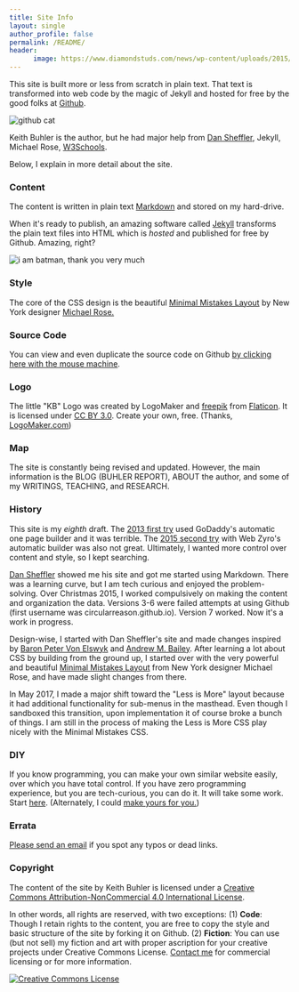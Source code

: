```yaml
---
title: Site Info
layout: single
author_profile: false
permalink: /README/
header:
      image: https://www.diamondstuds.com/news/wp-content/uploads/2015/06/UDR_3.0_LosAngeles.jpg
---
```



This site is built more or less from scratch in plain text. That text is transformed into web code by the magic of Jekyll and hosted for free by the good folks at [Github](https://github.com). 

![github cat](https://technologyconversations.files.wordpress.com/2015/10/github.png?w=625)

Keith Buhler is the author, but he had major help from [Dan Sheffler](http://www.dansheffler.com/), Jekyll, Michael Rose, [W3Schools](www.w3schools.com). 

Below, I explain in more detail about the site.




### Content

The content is written in plain text [Markdown](https://daringfireball.net/projects/markdown/syntax) and stored on my hard-drive. 

When it's ready to publish, an amazing software called [Jekyll](https://jekyllrb.com/) transforms the plain text files into HTML which is  *hosted* and published for free by Github. Amazing, right?

![i am batman, thank you very much](https://m.popkey.co/d86114/qxy0g.gif)


### Style

The core of the CSS design is the beautiful [Minimal Mistakes Layout](https://mmistakes.github.io/minimal-mistakes/about/) by New York designer [Michael Rose.](https://mademistakes.com/) 

### Source Code 

You can view and even duplicate the source code on Github [by clicking here with the mouse machine](http://bit.ly/2lYmQsa).


### Logo

The little "KB" Logo was created by LogoMaker and <a href="http://www.flaticon.com/authors/freepik">freepik</a> from <a href="http://www.flaticon.com/">Flaticon</a>. It is licensed under <a href="http://creativecommons.org/licenses/by/3.0/" title="Creative Commons BY 3.0">CC BY 3.0</a>. Create your own, free. (Thanks, <a href="http://logomakr.com" title="Logo Maker">LogoMaker.com</a>) 

### Map

The site is constantly being revised and updated. However, the main information is the BLOG (BUHLER REPORT), ABOUT the author, and some of my WRITINGS, TEACHING, and RESEARCH. 


### History

This site is my *eighth* draft. The [2013 first try](https://web.archive.org/web/20130511005256/http://keithbuhler.com) used GoDaddy's automatic one page builder and it was terrible. The [2015 second try](https://web.archive.org/web/20141217142037/http://keithbuhler.com/) with Web Zyro's automatic builder was also not great. Ultimately, I wanted more control over content and style, so I kept searching. 

[Dan Sheffler](http://www.dansheffler.com) showed me his site and got me started using Markdown. There was a learning curve, but I am tech curious and enjoyed the problem-solving. Over Christmas 2015, I worked compulsively on making the content and organization the data.  Versions 3-6 were failed attempts at using Github (first username was circularreason.github.io). Version 7 worked. Now it's a work in progress. 

Design-wise, I started with Dan Sheffler's site and made changes inspired by [Baron Peter Von Elswyk](http://www.rci.rutgers.edu/~pdv12/research.html) and [Andrew M. Bailey](http://www.andrewmbailey.com/). After learning a lot about CSS by building from the ground up, I started over with the very powerful and beautiful [Minimal Mistakes Layout](https://mmistakes.github.io/minimal-mistakes/about/) from New York designer Michael Rose, and have made slight changes from there. 

In May 2017, I made a major shift toward the "Less is More" layout because it had additional functionality for sub-menus in the masthead. Even though I sandboxed this transition, upon implementation it of course broke a bunch of things. I am still in the process of making the Less is More CSS play nicely with the Minimal Mistakes CSS. 

### DIY

If you know programming, you can make your own similar website easily, over which you have total control. If you have zero programming experience, but you are tech-curious, you can do it. It will take some work. Start [here](http://www.smashingmagazine.com/2014/08/build-blog-jekyll-github-pages/). (Alternately, I could [make yours for you.](/sites))


### Errata

[Please send an email](emailto:info@keithbuhler.com) if you spot any typos or dead links.

### Copyright

The content of the site by <span xmlns:cc="http://creativecommons.org/ns#" property="cc:attributionName">Keith Buhler</span> is licensed under a <a rel="license" href="http://creativecommons.org/licenses/by-nc/4.0/">Creative Commons Attribution-NonCommercial 4.0 International License</a>.

In other words, all rights are reserved, with two exceptions: (1) **Code**: Though I retain rights to the content, you are free to copy the style and basic structure of the site by forking it on Github. (2) **Fiction**: You can use (but not sell) my fiction and art with proper ascription for your creative projects under Creative Commons License. [Contact me](emailto:keithedbuhler@gmail.com) for commercial licensing or for more information.

<a rel="license" href="http://creativecommons.org/licenses/by-nc/4.0/"><img alt="Creative Commons License" style="border-width:0" src="https://i.creativecommons.org/l/by-nc/4.0/88x31.png" /></a><br />
